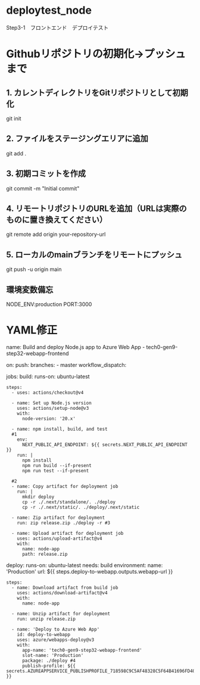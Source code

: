 # deploytest_node
Step3-1　フロントエンド　デプロイテスト

# Githubリポジトリの初期化→プッシュまで

## 1. カレントディレクトリをGitリポジトリとして初期化
git init

## 2. ファイルをステージングエリアに追加
git add .

## 3. 初期コミットを作成
git commit -m "Initial commit"

## 4. リモートリポジトリのURLを追加（URLは実際のものに置き換えてください）
git remote add origin your-repository-url

## 5. ローカルのmainブランチをリモートにプッシュ
git push -u origin main


## 環境変数備忘
NODE_ENV:production
PORT:3000


# YAML修正

name: Build and deploy Node.js app to Azure Web App - tech0-gen9-step32-webapp-frontend

on:
  push:
    branches:
      - master
  workflow_dispatch:

jobs:
  build:
    runs-on: ubuntu-latest

    steps:
      - uses: actions/checkout@v4

      - name: Set up Node.js version
        uses: actions/setup-node@v3
        with:
          node-version: '20.x'

      - name: npm install, build, and test
      #1
        env:
          NEXT_PUBLIC_API_ENDPOINT: ${{ secrets.NEXT_PUBLIC_API_ENDPOINT }}
        run: |
          npm install
          npm run build --if-present
          npm run test --if-present

      #2
      - name: Copy artifact for deployment job
        run: |
          mkdir deploy
          cp -r ./.next/standalone/. ./deploy
          cp -r ./.next/static/. ./deploy/.next/static

      - name: Zip artifact for deployment
        run: zip release.zip ./deploy -r #3

      - name: Upload artifact for deployment job
        uses: actions/upload-artifact@v4
        with:
          name: node-app
          path: release.zip

  deploy:
    runs-on: ubuntu-latest
    needs: build
    environment:
      name: 'Production'
      url: ${{ steps.deploy-to-webapp.outputs.webapp-url }}
    
    steps:
      - name: Download artifact from build job
        uses: actions/download-artifact@v4
        with:
          name: node-app

      - name: Unzip artifact for deployment
        run: unzip release.zip
      
      - name: 'Deploy to Azure Web App'
        id: deploy-to-webapp
        uses: azure/webapps-deploy@v3
        with:
          app-name: 'tech0-gen9-step32-webapp-frontend'
          slot-name: 'Production'
          package: ./deploy #4
          publish-profile: ${{ secrets.AZUREAPPSERVICE_PUBLISHPROFILE_718598C9C5AF48328C5F64B41696FD40 }}
